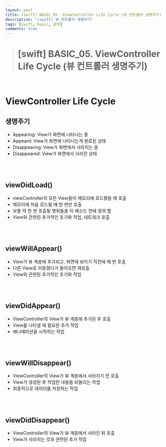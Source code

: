 ```yaml
---
layout: post
title: (swift) BASIC_05. ViewController Life Cycle (뷰 컨트롤러 생명주기)
description: "(swift) 뷰 컨트롤러 생명주기"
tags: [swift, basic, 공부]
comments: true
---
```


> # [swift] BASIC_05. ViewController Life Cycle (뷰 컨트롤러 생명주기)

<br>

# ViewController Life Cycle

## 생명주기
 - Appearing: View가 화면에 나타나는 중
 - Appeard: View가 화면에 나타나는게 완료된 상태
 - Disappearing: View가 화면에서 사라지는 중
 - Disappeared: View가 화면에서 사라진 상태

<br>
<br>

## viewDidLoad()
 - viewController의 모든 View들이 메모리에 로드됐을 때 호출
 - 메모리에 처음 로드될 때 한 번만 호출
 - 보통 딱 한 번 호출될 행위들을 이 메소드 안에 정의 함
 - View와 관련된 추가적인 초기화 작업, 네트워크 호출


<br>
<br>

## viewWillAppear()
 - View가 뷰 계층에 추가되고, 화면에 보이기 직전에 매 번 호출
 - 다른 View로 이동했다가 돌아오면 재호출
 - View와 관련된 추가적인 초기화 작업

<br>
<br>

## viewDidAppear()
 - ViewController의 View가 뷰 계층에 추가된 후 호출
 - View를 나타낼 때 필요한 추가 작업
 - 애니메이션을 시작하는 작업

<br>
<br>

## viewWillDisappear()
 - ViewController의 View가 뷰 계층에서 사라지기 전 호출
 - View가 생성된 후 작업한 내용을 되돌리는 작업
 - 최종적으로 데이터를 저장하는 작업

<br>
<br>

## viewDidDisappear()
 - ViewController의 View가 뷰 계층에서 사라진 뒤 호출
 - View가 사라지는 것과 관련된 추가 작업